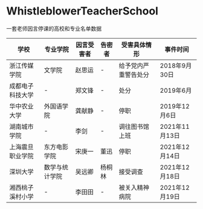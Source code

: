 # WhistleblowerTeacherSchool
一套老师因言停课的高校和专业名单数据

|学校|专业学院|因言受害者|告密者|受害具体情形|事件时间|
|---|---|---|---|---|---|
|浙江传媒学院|文学院|赵思运|-|给予党内严重警告处分|2018年9月30日|
|成都电子科技大学|-|郑文锋|-|处分|2019年6月|
|华中农业大学|外国语学院|龚献静|-|停职|2019年12月6日|
|湖南城市学院|-|李剑|-|调往图书馆上班|2021年11月13日|
|上海震旦职业学院|东方电影学院|宋庚一|董迅|停职|2021年12月14日|
|深圳大学|数学与统计学院|吴远卿|杨桐林|接受调查|2021年12月18日|
|湘西桃子溪村小学|-|李田田|-|被关入精神病院|2021年12月19日|
